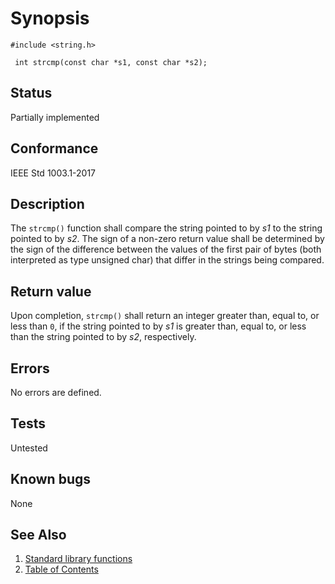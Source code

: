 # Synopsis 
`#include <string.h>`</br>

` int strcmp(const char *s1, const char *s2);`</br>

## Status
Partially implemented
## Conformance
IEEE Std 1003.1-2017
## Description


The `strcmp()` function shall compare the string pointed to by _s1_ to the string pointed to by _s2_.
The sign of a non-zero return value shall be determined by the sign of the difference between the values of the first pair of
bytes (both interpreted as type unsigned char) that differ in the strings being compared.


## Return value


Upon completion, `strcmp()` shall return an integer greater than, equal to, or less than `0`, if the string pointed to by
_s1_ is greater than, equal to, or less than the string pointed to by _s2_, respectively.


## Errors


No errors are defined.


## Tests

Untested

## Known bugs

None

## See Also 
1. [Standard library functions](../README.md)
2. [Table of Contents](../../../README.md)
